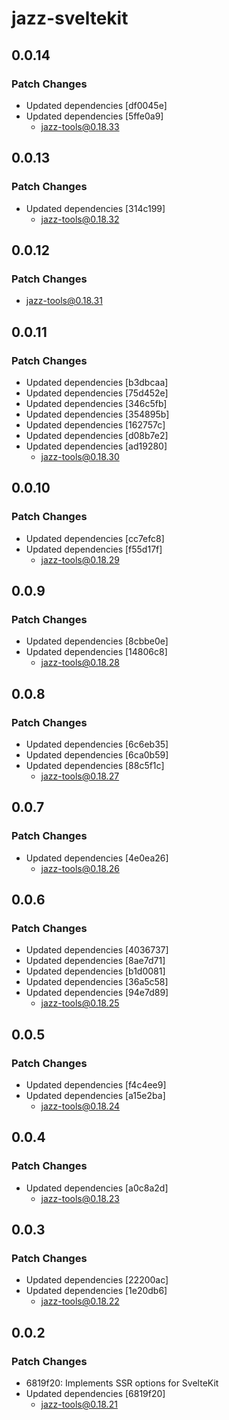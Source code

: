 # jazz-sveltekit

## 0.0.14

### Patch Changes

- Updated dependencies [df0045e]
- Updated dependencies [5ffe0a9]
  - jazz-tools@0.18.33

## 0.0.13

### Patch Changes

- Updated dependencies [314c199]
  - jazz-tools@0.18.32

## 0.0.12

### Patch Changes

- jazz-tools@0.18.31

## 0.0.11

### Patch Changes

- Updated dependencies [b3dbcaa]
- Updated dependencies [75d452e]
- Updated dependencies [346c5fb]
- Updated dependencies [354895b]
- Updated dependencies [162757c]
- Updated dependencies [d08b7e2]
- Updated dependencies [ad19280]
  - jazz-tools@0.18.30

## 0.0.10

### Patch Changes

- Updated dependencies [cc7efc8]
- Updated dependencies [f55d17f]
  - jazz-tools@0.18.29

## 0.0.9

### Patch Changes

- Updated dependencies [8cbbe0e]
- Updated dependencies [14806c8]
  - jazz-tools@0.18.28

## 0.0.8

### Patch Changes

- Updated dependencies [6c6eb35]
- Updated dependencies [6ca0b59]
- Updated dependencies [88c5f1c]
  - jazz-tools@0.18.27

## 0.0.7

### Patch Changes

- Updated dependencies [4e0ea26]
  - jazz-tools@0.18.26

## 0.0.6

### Patch Changes

- Updated dependencies [4036737]
- Updated dependencies [8ae7d71]
- Updated dependencies [b1d0081]
- Updated dependencies [36a5c58]
- Updated dependencies [94e7d89]
  - jazz-tools@0.18.25

## 0.0.5

### Patch Changes

- Updated dependencies [f4c4ee9]
- Updated dependencies [a15e2ba]
  - jazz-tools@0.18.24

## 0.0.4

### Patch Changes

- Updated dependencies [a0c8a2d]
  - jazz-tools@0.18.23

## 0.0.3

### Patch Changes

- Updated dependencies [22200ac]
- Updated dependencies [1e20db6]
  - jazz-tools@0.18.22

## 0.0.2

### Patch Changes

- 6819f20: Implements SSR options for SvelteKit
- Updated dependencies [6819f20]
  - jazz-tools@0.18.21

